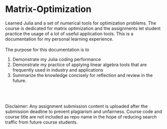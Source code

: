 # Matrix-Optimization

Learned Julia and a set of numerical tools for optimization problems. The course is dedicated for matrix optimization and the assignments let student practice the usage of a lot of useful application tools. This is a documentation for my personal learning experience. 
<br><br>The purpose for this documentation is to 
1) Demonstrate my Julia coding performance
2) Demonstrate my practice of applying linear algebra tools that are frequently used in industry and applications
3) Summarize the knowledge concisely for reflection and review in the future. <br>
<br><br><br>

Disclaimer: Any assignment submission content is uploaded after the submission deadline to prevent plagiarism and unfairness. Course code and course title are not included as repo name in the hope of reducing search traffic from future course students. 

